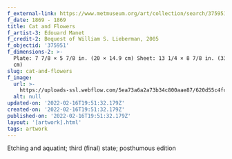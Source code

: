 ```yaml
---
f_external-link: https://www.metmuseum.org/art/collection/search/375951
f_date: 1869 - 1869
title: Cat and Flowers
f_artist-3: Edouard Manet
f_credit-2: Bequest of William S. Lieberman, 2005
f_objectid: '375951'
f_dimensions-2: >-
  Plate: 7 7/8 × 5 7/8 in. (20 × 14.9 cm) Sheet: 13 1/4 × 8 7/8 in. (33.7 × 22.5
  cm)
slug: cat-and-flowers
f_image:
  url: >-
    https://uploads-ssl.webflow.com/5ea73a6a2a73b34c800aae87/620d55c4fcfd250a51624377_DP815325.jpeg
  alt: null
updated-on: '2022-02-16T19:51:32.179Z'
created-on: '2022-02-16T19:51:32.179Z'
published-on: '2022-02-16T19:51:32.179Z'
layout: '[artwork].html'
tags: artwork
---
```


Etching and aquatint; third (final) state; posthumous edition
